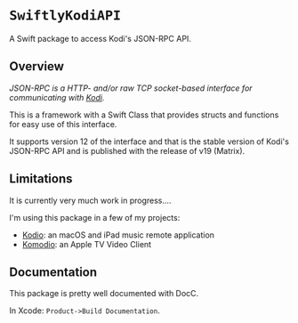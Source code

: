# ``SwiftlyKodiAPI``

A Swift package to access Kodi's JSON-RPC API.

## Overview

*JSON-RPC is a HTTP- and/or raw TCP socket-based interface for communicating with [Kodi](https://kodi.tv).*

This is a framework with a Swift Class that provides structs and functions for easy use of this interface.

It supports version 12 of the interface and that is the stable version of Kodi's JSON-RPC API and is published with the release of v19 (Matrix).

## Limitations

It is currently very much work in progress....

I'm using this package in a few of my projects:

- [Kodio](https://github.com/Desbeers/Kodio): an macOS and iPad music remote application
- [Komodio](https://github.com/Desbeers/Komodio): an Apple TV Video Client

## Documentation

This package is pretty well documented with DocC.

In Xcode: `Product->Build Documentation`.
